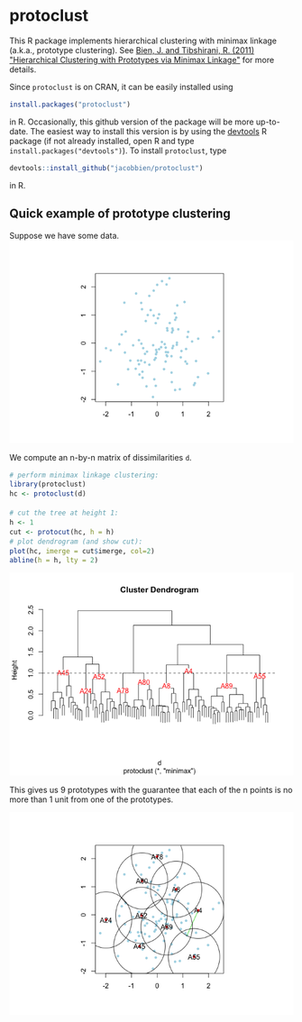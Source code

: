 
<!-- README.md is generated from README.Rmd. Please edit that file -->
protoclust
==========

This R package implements hierarchical clustering with minimax linkage (a.k.a., prototype clustering). See [Bien, J. and Tibshirani, R. (2011) "Hierarchical Clustering with Prototypes via Minimax Linkage"](http://faculty.bscb.cornell.edu/~bien/papers/jasa2011minimax.pdf) for more details.

Since `protoclust` is on CRAN, it can be easily installed using

``` r
install.packages("protoclust")
```

in R. Occasionally, this github version of the package will be more up-to-date. The easiest way to install this version is by using the [devtools](https://cran.r-project.org/web/packages/devtools/index.html) R package (if not already installed, open R and type `install.packages("devtools")`). To install `protoclust`, type

``` r
devtools::install_github("jacobbien/protoclust")
```

in R.

Quick example of prototype clustering
-------------------------------------

Suppose we have some data. ![](README-data-1.png)

We compute an n-by-n matrix of dissimilarities `d`.

``` r
# perform minimax linkage clustering:
library(protoclust)
hc <- protoclust(d)

# cut the tree at height 1:
h <- 1
cut <- protocut(hc, h = h)
# plot dendrogram (and show cut):
plot(hc, imerge = cut$imerge, col=2)
abline(h = h, lty = 2)
```

![](README-dendrogram-1.png)

This gives us 9 prototypes with the guarantee that each of the n points is no more than 1 unit from one of the prototypes.

![](README-dataclusters-1.png)
